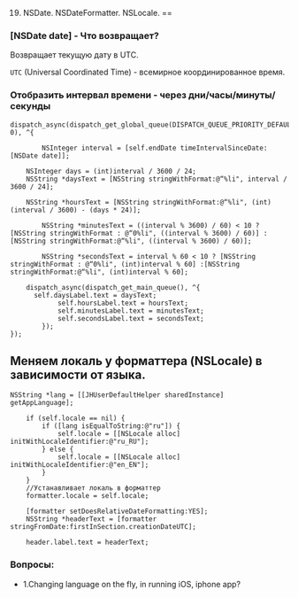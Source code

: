19. NSDate. NSDateFormatter. NSLocale.
==

### [NSDate date] - Что возвращает?

Возвращает текущую дату в UTC.

`UTC` (Universal Coordinated Time) - всемирное координированное время.


### Отобразить интервал времени - через дни/часы/минуты/секунды

```objc
dispatch_async(dispatch_get_global_queue(DISPATCH_QUEUE_PRIORITY_DEFAULT, 0), ^{

		NSInteger interval = [self.endDate timeIntervalSinceDate:[NSDate date]];
        
    NSInteger days = (int)interval / 3600 / 24;
    NSString *daysText = [NSString stringWithFormat:@“%li", interval / 3600 / 24];

    NSString *hoursText = [NSString stringWithFormat:@“%li", (int)(interval / 3600) - (days * 24)];
    
		NSString *minutesText = ((interval % 3600) / 60) < 10 ? [NSString stringWithFormat : @“0%li", ((interval % 3600) / 60)] :[NSString stringWithFormat:@“%li", ((interval % 3600) / 60)];
		
		NSString *secondsText = interval % 60 < 10 ? [NSString stringWithFormat : @“0%li", (int)interval % 60] :[NSString stringWithFormat:@“%li", (int)interval % 60];
		
    dispatch_async(dispatch_get_main_queue(), ^{
      self.daysLabel.text = daysText;
			self.hoursLabel.text = hoursText;
			self.minutesLabel.text = minutesText;
			self.secondsLabel.text = secondsText;
		});
});
```

## Меняем локаль у форматтера (NSLocale) в зависимости от языка.

```objc
NSString *lang = [[JHUserDefaultHelper sharedInstance] getAppLanguage];
    
    if (self.locale == nil) {
        if ([lang isEqualToString:@"ru"]) {
            self.locale = [[NSLocale alloc] initWithLocaleIdentifier:@"ru_RU"];
        } else {
            self.locale = [[NSLocale alloc] initWithLocaleIdentifier:@"en_EN"];
        }
    }
    //Устанавливает локаль в форматтер
    formatter.locale = self.locale;
  
    [formatter setDoesRelativeDateFormatting:YES];
    NSString *headerText = [formatter stringFromDate:firstInSection.creationDateUTC];
    
    header.label.text = headerText;
```

### Вопросы:

* 1.Changing language on the fly, in running iOS, iphone app?



